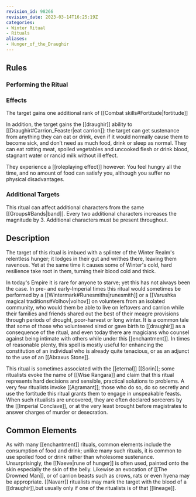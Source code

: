 ```yaml
---
revision_id: 98266
revision_date: 2023-03-14T16:25:19Z
categories:
- Winter Ritual
- Rituals
aliases:
- Hunger_of_the_Draughir
---
```


## Rules

### Performing the Ritual
  

 

### Effects
The target gains one additional rank of [[Combat skills#Fortitude|fortitude]]

In addition, the target gains the [[draughir]] ability to [[Draughir#Carrion_Feaster|eat carrion]]: the target can get sustenance from anything they can eat or drink, even if it would normally cause them to become sick, and don’t need as much food, drink or sleep as normal. They can eat rotting meat, spoiled vegetables and uncooked flesh or drink blood, stagnant water or rancid milk without ill effect.

They experience a [[roleplaying effect]] however: You feel hungry all the time, and no amount of food can satisfy you, although you suffer no physical disadvantages.



### Additional Targets
This ritual can affect additional characters from the same [[Groups#Bands|band]]. Every two additional characters increases the magnitude by 3. Additional characters must be present throughout.

## Description

The target of this ritual is imbued with a splinter of the Winter Realm's relentless hunger; it lodges in their gut and writhes there, leaving them ravenous. Yet at the same time it causes some of Winter's cold, hard resilience take root in them, turning their blood cold and thick.

In today's Empire it is rare for anyone to starve; yet this has not always been the case. In pre- and early-Imperial times this ritual would sometimes be performed by a [[Wintermark#Runesmiths|runesmith]] or a [[Varushka magical traditions#Volhov|volhov]] on volunteers from an isolated community, who would them be able to live on leftovers and carrion while their families and friends shared out the best of their meagre provisions through periods of drought, poor-harvest or long winter. It is a common tale that some of those who volunteered sired or gave birth to [[draughir]] as a consequence of the ritual, and even today there are magicians who counsel against being intimate with others while under this [[enchantment]]. In times of reasonable plenty, this spell is mostly useful for enhancing the constitution of an individual who is already quite tenacious, or as an adjunct to the use of an [[Abraxus Stone]].

This ritual is sometimes associated with the [[eternal]] [[Sorin]]; some ritualists evoke the name of [[Wise Rangara]] and claim that this ritual represents hard decisions and sensible, practical solutions to problems. A very few ritualists invoke [[Agramant]]; those who do so, do so secretly and use the fortitude this ritual grants them to engage in unspeakable feasts. When such ritualists are uncovered, they are often declared sorcerers by the [[Imperial Conclave]], or at the very least brought before magistrates to answer charges of murder or desecration. 

## Common Elements
As with many [[enchantment]] rituals, common elements include the consumption of food and drink; unlike many such rituals, it is common to use spoiled food or drink rather than wholesome sustenance. Unsurprisingly, the [[Naeve|rune of hunger]] is often used, painted onto the skin especially the skin of the belly. Likewise an evocation of [[The Drowned Man]], or of carrion beasts such as crows, rats or even hyena may be appropriate. [[Navarr]] ritualists may mark the target with the blood of a [[draughir]],but usually only if one of the ritualists is of that [[lineage]].





